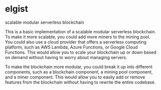 # elgist

scalable modular serverless blockchain

This is a basic implementation of a scalable modular serverless blockchain. To make it more scalable, you could add more miners to the mining pool. You could also use a cloud provider that offers a serverless computing platform, such as AWS Lambda, Azure Functions, or Google Cloud Functions. This would allow you to scale your blockchain up or down based on demand without having to worry about managing servers.

To make the blockchain more modular, you could break it up into different components, such as a blockchain component, a mining pool component, and a miner component. This would allow you to easily add or remove features from the blockchain without having to rewrite the entire codebase.
